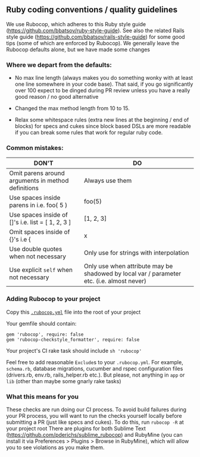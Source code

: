 ## Ruby coding conventions / quality guidelines

We use Rubocop, which adheres to this Ruby style guide (https://github.com/bbatsov/ruby-style-guide). See also the related Rails style guide (https://github.com/bbatsov/rails-style-guide) for some good tips (some of which are enforced by Rubocop).
We generally leave the Rubocop defaults alone, but we have made some changes

### Where we depart from the defaults:

- No max line length (always makes you do something wonky with at least one line somewhere in your code base). That said, if you go significantly over 100 expect to be dinged during PR review unless you have a really good reason / no good alternative

- Changed the max method length from 10 to 15.

- Relax some whitespace rules (extra new lines at the beginning / end of blocks) for specs and cukes since block based DSLs are more readable if you can break some rules that work for regular ruby code.


### Common mistakes:

DON'T | DO
 ------- | -----
Omit parens around arguments in method definitions | Always use them
Use spaces inside parens in i.e. foo( 5 ) | foo(5)
Use spaces inside of []'s i.e. list = [ 1, 2, 3 ] | [1, 2, 3]
Omit spaces inside of {}'s i.e {|x| x.foo} | { |x| x.foo }
Use double quotes when not necessary | Only use for strings with interpolation
Use explicit `self` when not necessary | Only use when attribute may be shadowed by local var / parameter etc. (i.e. almost never)

### Adding Rubocop to your project
Copy this [`.rubocop.yml`](.rubocop.yml) file into the root of your project

Your gemfile should contain:
```
gem 'rubocop', require: false
gem 'rubocop-checkstyle_formatter', require: false
```
Your project's CI rake task should include `sh 'rubocop'`

Feel free to add reasonable `Exclude`s to your `.rubocop.yml`. For example, `schema.rb`, database migrations, cucumber and rspec configuration files (drivers.rb, env.rb, rails_helper.rb etc.). But please, not anything in `app` or `lib` (other than maybe some gnarly rake tasks)

### What this means for you

These checks are run doing our CI process. To avoid build failures during your PR process, you will want to run the checks yourself locally before submitting a PR (just like specs and cukes).
To do this, run `rubocop -R` at your project root
There are plugins for both Sublime Text (https://github.com/pderichs/sublime_rubocop)
and RubyMine (you can install it via Preferences > Plugins > Browse in RubyMine), which will allow you to see violations as you make them.

